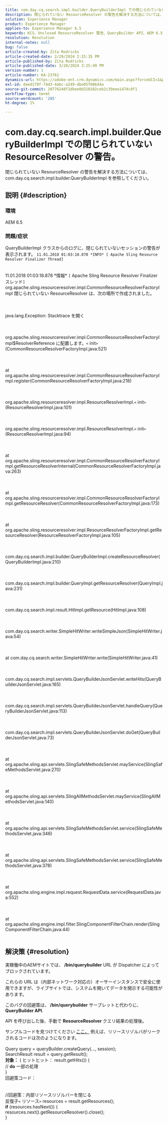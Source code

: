 ```yaml
---
title: com.day.cq.search.impl.builder.QueryBuilderImpl での閉じられていない ResourceResolver の警告。
description: 閉じられていない ResourceResolver の警告を解決する方法については、 com.day.cq.search.impl.builder.QueryBuilderImpl を参照してください。
solution: Experience Manager
product: Experience Manager
applies-to: Experience Manager 6.5
keywords: KCS、Unclosed ResourceResolver 警告、QueryBuilder API、AEM 6.5
resolution: Resolution
internal-notes: null
bug: false
article-created-by: Zita Rodricks
article-created-date: 2/29/2024 2:15:35 PM
article-published-by: Zita Rodricks
article-published-date: 3/20/2024 3:25:49 PM
version-number: 1
article-number: KA-23761
dynamics-url: https://adobe-ent.crm.dynamics.com/main.aspx?forceUCI=1&pagetype=entityrecord&etn=knowledgearticle&id=3cffbcfd-0cd7-ee11-9079-6045bd006ce9
exl-id: daed179f-74d3-4abc-a249-dbe05f086d4a
source-git-commit: 20776248f2dbee0d328102ceb2c39eee1474c8f1
workflow-type: tm+mt
source-wordcount: '285'
ht-degree: 1%

---
```


# com.day.cq.search.impl.builder.QueryBuilderImpl での閉じられていない ResourceResolver の警告。


閉じられていない ResourceResolver の警告を解決する方法については、 com.day.cq.search.impl.builder.QueryBuilderImpl を参照してください。

## 説明 {#description}


### 環境

AEM 6.5

### 問題/症状

QueryBuilderImpl クラスからのログに、閉じられていないセッションの警告が表示されます。 `11.01.2018 01:03:18.878 *INFO* [ Apache Sling Resource Resolver Finalizer Thread]`
<br><br><br>11.01.2018 01:03:18.878 \*情報\* `[` Apache Sling Resource Resolver Finalizer スレッド`]`  org.apache.sling.resourceresolver.impl.CommonResourceResolverFactoryImpl 閉じられていない ResourceResolver は、次の場所で作成されました。 <br><br><br><br>java.lang.Exception: Stacktrace を開く<br><br><br><br>org.apache.sling.resourceresolver.impl.CommonResourceResolverFactoryImpl$ResolverReference に配置します。`<` init`>` (CommonResourceResolverFactoryImpl.java:521)<br><br><br><br>at org.apache.sling.resourceresolver.impl.CommonResourceResolverFactoryImpl.register(CommonResourceResolverFactoryImpl.java:218)<br><br><br><br>org.apache.sling.resourceresolver.impl.ResourceResolverImpl.`<` init`>` (ResourceResolverImpl.java:101)<br><br><br><br>org.apache.sling.resourceresolver.impl.ResourceResolverImpl.`<` init`>` (ResourceResolverImpl.java:94)<br><br><br><br>at org.apache.sling.resourceresolver.impl.CommonResourceResolverFactoryImpl.getResourceResolverInternal(CommonResourceResolverFactoryImpl.java:263)<br><br><br><br>at org.apache.sling.resourceresolver.impl.CommonResourceResolverFactoryImpl.getResourceResolver(CommonResourceResolverFactoryImpl.java:173)<br><br><br><br>at org.apache.sling.resourceresolver.impl.ResourceResolverFactoryImpl.getResourceResolver(ResourceResolverFactoryImpl.java:105)<br><br><br><br>com.day.cq.search.impl.builder.QueryBuilderImpl.createResourceResolver(QueryBuilderImpl.java:210)<br><br><br><br>com.day.cq.search.impl.builder.QueryImpl.getResourceResolver(QueryImpl.java:231)<br><br><br><br>com.day.cq.search.impl.result.HitImpl.getResource(HitImpl.java:108)<br><br><br><br>com.day.cq.search.writer.SimpleHitWriter.writeSimpleJson(SimpleHitWriter.java:54)<br><br><br><br>at com.day.cq.search.writer.SimpleHitWriter.write(SimpleHitWriter.java:41)<br><br><br><br>com.day.cq.search.impl.servlets.QueryBuilderJsonServlet.writeHits(QueryBuilderJsonServlet.java:165)<br><br><br><br>com.day.cq.search.impl.servlets.QueryBuilderJsonServlet.handleQuery(QueryBuilderJsonServlet.java:113)<br><br><br><br>com.day.cq.search.impl.servlets.QueryBuilderJsonServlet.doGet(QueryBuilderJsonServlet.java:73)<br><br><br><br>at org.apache.sling.api.servlets.SlingSafeMethodsServlet.mayService(SlingSafeMethodsServlet.java:270)<br><br><br><br>at org.apache.sling.api.servlets.SlingAllMethodsServlet.mayService(SlingAllMethodsServlet.java:140)<br><br><br><br>at org.apache.sling.api.servlets.SlingSafeMethodsServlet.service(SlingSafeMethodsServlet.java:346)<br><br><br><br>at org.apache.sling.api.servlets.SlingSafeMethodsServlet.service(SlingSafeMethodsServlet.java:378)<br><br><br><br>at org.apache.sling.engine.impl.request.RequestData.service(RequestData.java:552)<br><br><br><br>at org.apache.sling.engine.impl.filter.SlingComponentFilterChain.render(SlingComponentFilterChain.java:44)<br><br>

## 解決策 {#resolution}


実稼働中のAEMサイトでは、 <b>/bin/querybuilder</b> URL が Dispatcher によってブロックされています。

これらの URL は（内部ネットワーク対応の）オーサーインスタンスで安全に使用できますが、ライブサイトでは、システムを開いてデータを開示する可能性があります。

このバグの回避策は、<b> /bin/querybuilder</b> サーブレットと代わりに、 <b>QueryBuilder API</b>.

API を呼び出した後、手動で <b>ResourceResolver </b>クエリ結果の処理後。

サンプルコードを見つけてください [ここ。](https://github.com/Adobe-Consulting-Services/acs-aem-samples/blob/master/bundle/src/main/java/com/adobe/acs/samples/search/querybuilder/impl/SampleQueryBuilder.java#L195) 例えば、リソースリゾルバがリークされるコードは次のようになります。
<br> <br>Query query = queryBuilder.createQuery(..., session);<br>SearchResult result = query.getResult();<br><b>対象：</b> ( ヒットヒット： result.getHits()) {<br>// <b>do</b> 一部の処理<br>}<br>
回避策コード：
<br> <br> <br>//回避策：内部リソースリゾルバーを閉じる<br>反復子`<` リソース`>`  resources = result.getResources();<br><b>if</b> (resources.hasNext()) {<br>resources.next().getResourceResolver().close();<br>}
